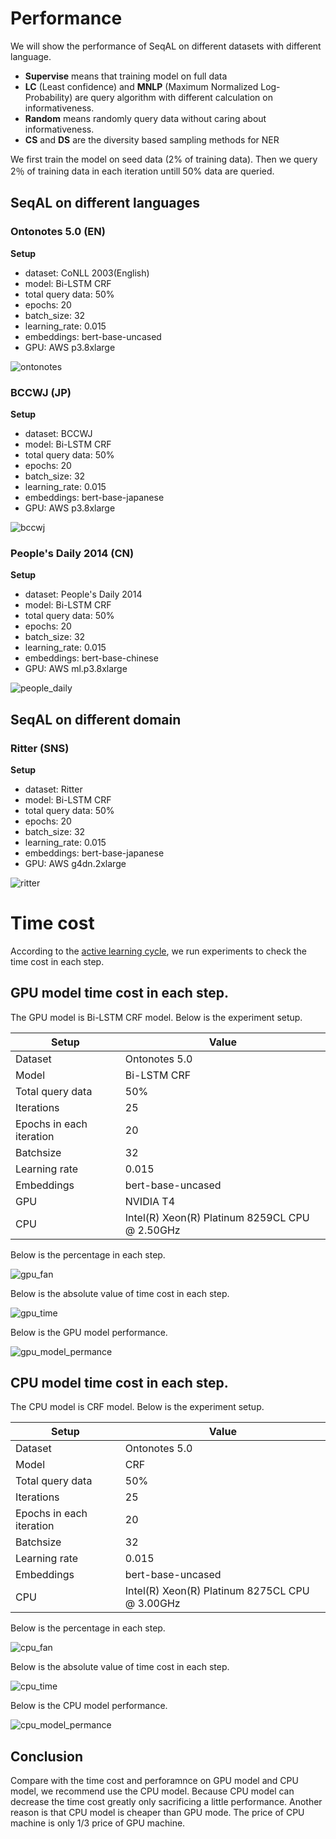 # Performance

We will show the performance of SeqAL on different datasets with different language.

- **Supervise** means that training model on full data
- **LC** (Least confidence) and **MNLP** (Maximum Normalized Log-Probability) are query algorithm with different calculation on informativeness. 
- **Random** means randomly query data without caring about informativeness.
- **CS** and **DS** are the diversity based sampling methods for NER

We first train the model on seed data (2% of training data). Then we query 2％ of training data in each iteration untill 50% data are queried.

## SeqAL on different languages

### Ontonotes 5.0 (EN)

**Setup**

- dataset: CoNLL 2003(English)
- model: Bi-LSTM CRF
- total query data: 50%
- epochs: 20
- batch_size: 32
- learning_rate: 0.015
- embeddings: bert-base-uncased
- GPU: AWS p3.8xlarge


![ontonotes](images/f1_ontonotes.png)


### BCCWJ (JP)

**Setup**

- dataset: BCCWJ
- model: Bi-LSTM CRF
- total query data: 50%
- epochs: 20
- batch_size: 32
- learning_rate: 0.015
- embeddings: bert-base-japanese 
- GPU: AWS p3.8xlarge

![bccwj](images/f1_bccwj.jpg)



### People's Daily 2014 (CN)

**Setup**

- dataset: People's Daily 2014
- model: Bi-LSTM CRF
- total query data: 50%
- epochs: 20
- batch_size: 32
- learning_rate: 0.015
- embeddings: bert-base-chinese 
- GPU: AWS ml.p3.8xlarge

![people_daily](images/f1_people_daily.jpg)


## SeqAL on different domain


### Ritter (SNS)

**Setup**

- dataset: Ritter
- model: Bi-LSTM CRF
- total query data: 50%
- epochs: 20
- batch_size: 32
- learning_rate: 0.015
- embeddings: bert-base-japanese 
- GPU: AWS g4dn.2xlarge

![ritter](images/f1_ritter.jpg)

# Time cost

According to the [active learning cycle](./images/al_cycle.png), we run experiments to check the time cost in each step.

## GPU model time cost in each step.

The GPU model is Bi-LSTM CRF model. Below is the experiment setup.

| Setup                    | Value                                          |
| ------------------------ | ---------------------------------------------- |
| Dataset                  | Ontonotes 5.0                                  |
| Model                    | Bi-LSTM CRF                                    |
| Total query data         | 50%                                            |
| Iterations               | 25                                             |
| Epochs in each iteration | 20                                             |
| Batchsize                | 32                                             |
| Learning rate            | 0.015                                          |
| Embeddings               | bert-base-uncased                              |
| GPU                      | NVIDIA T4                                      |
| CPU                      | Intel(R) Xeon(R) Platinum 8259CL CPU @ 2.50GHz |

Below is the percentage in each step.

![gpu_fan](./images/gpu_fan.png)

Below is the absolute value of time cost in each step.

![gpu_time](./images/gpu_time.png)

Below is the GPU model performance.

![gpu_model_permance](./images/gpu_model_permance.png)


## CPU model time cost in each step.

The CPU model is CRF model. Below is the experiment setup.

| Setup                    | Value                                          |
| ------------------------ | ---------------------------------------------- |
| Dataset                  | Ontonotes 5.0                                  |
| Model                    | CRF                                    |
| Total query data         | 50%                                            |
| Iterations               | 25                                             |
| Epochs in each iteration | 20                                             |
| Batchsize                | 32                                             |
| Learning rate            | 0.015                                          |
| Embeddings               | bert-base-uncased                              |
| CPU                      | Intel(R) Xeon(R) Platinum 8275CL CPU @ 3.00GHz |

Below is the percentage in each step.

![cpu_fan](./images/cpu_fan.png)

Below is the absolute value of time cost in each step.

![cpu_time](./images/cpu_time.png)

Below is the CPU model performance.

![cpu_model_permance](./images/cpu_model_permance.png)


## Conclusion

Compare with the time cost and perforamnce on GPU model and CPU model, we recommend use the CPU model. Because CPU model can decrease the time cost greatly only sacrificing a little performance. Another reason is that CPU model is cheaper than GPU mode. The price of CPU machine is only 1/3 price of GPU machine.
